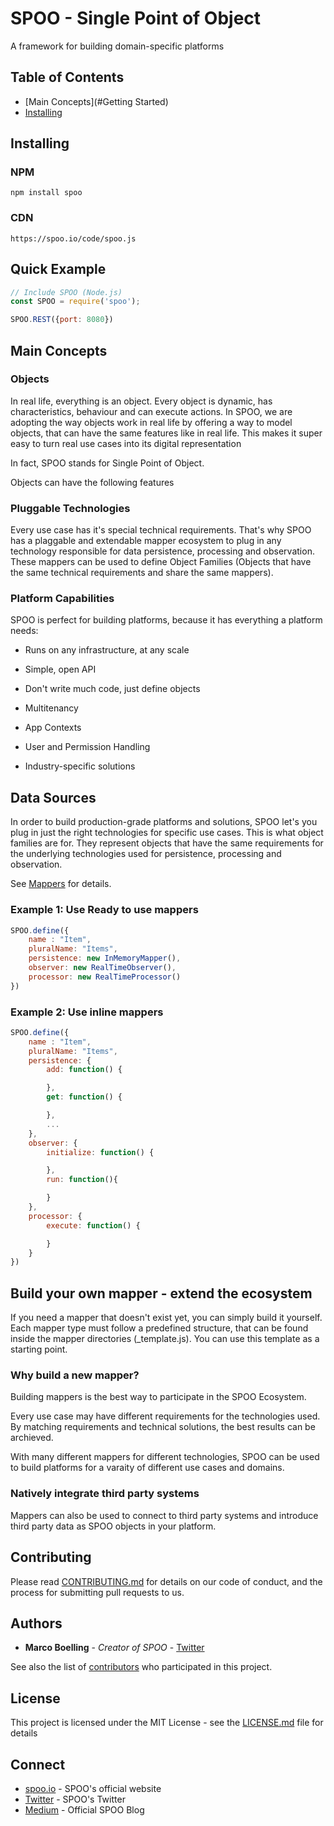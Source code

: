 # SPOO - Single Point of Object

A framework for building domain-specific platforms

## Table of Contents

- [Main Concepts](#Getting Started)
- [Installing](dgs)



## Installing

### NPM

```shell
npm install spoo
```


### CDN


```shell
https://spoo.io/code/spoo.js
```



## Quick Example


```javascript
// Include SPOO (Node.js)
const SPOO = require('spoo');

SPOO.REST({port: 8080})
```


## Main Concepts

### Objects

In real life, everything is an object. Every object is dynamic, has characteristics, behaviour and can execute actions. In SPOO, we are adopting the way objects work in real life by offering a way to model objects, that can have the same features like in real life. This makes it super easy to turn real use cases into its digital representation

In fact, SPOO stands for Single Point of Object.

Objects can have the following features

### Pluggable Technologies

Every use case has it's special technical requirements. That's why SPOO has a plaggable and extendable mapper ecosystem to plug in any technology responsible for data persistence, processing and observation. These mappers can be used to define Object Families (Objects that have the same technical requirements and share the same mappers).

### Platform Capabilities

SPOO is perfect for building platforms, because it has everything a platform needs:

- Runs on any infrastructure, at any scale

- Simple, open API

- Don't write much code, just define objects

- Multitenancy

- App Contexts

- User and Permission Handling

- Industry-specific solutions


## Data Sources

In order to build production-grade platforms and solutions, SPOO let's you plug in just the right technologies for specific use cases. This is what object families are for. They represent objects that have the same requirements for the underlying technologies used for persistence, processing and observation.

See [Mappers](#mappers) for details.


### Example 1: Use Ready to use mappers
```javascript
SPOO.define({
	name : "Item",
	pluralName: "Items",
	persistence: new InMemoryMapper(),
	observer: new RealTimeObserver(),
	processor: new RealTimeProcessor()
})
```

### Example 2: Use inline mappers
```javascript
SPOO.define({
	name : "Item",
	pluralName: "Items",
	persistence: {
		add: function() {

		},
		get: function() {

		},
		...
	},
	observer: {
		initialize: function() {

		},
		run: function(){

		}
	},
	processor: {
		execute: function() {

		}
	}
})
```


## Build your own mapper - extend the ecosystem

If you need a mapper that doesn't exist yet, you can simply build it yourself. Each mapper type must follow a predefined structure, that can be found inside the mapper directories (_template.js). You can use this template as a starting point.

### Why build a new mapper?

Building mappers is the best way to participate in the SPOO Ecosystem. 

Every use case may have different requirements for the technologies used. By matching requirements and technical solutions, the best results can be archieved.

With many different mappers for different technologies, SPOO can be used to build platforms for a varaity of different use cases and domains.

### Natively integrate third party systems

Mappers can also be used to connect to third party systems and introduce third party data as SPOO objects in your platform.


## Contributing

Please read [CONTRIBUTING.md](https://gist.github.com/PurpleBooth/b24679402957c63ec426) for details on our code of conduct, and the process for submitting pull requests to us.


## Authors

* **Marco Boelling** - *Creator of SPOO* - [Twitter](https://twitter.com/marcoboelling)

See also the list of [contributors](https://github.com/your/project/contributors) who participated in this project.

## License

This project is licensed under the MIT License - see the [LICENSE.md](LICENSE.md) file for details

## Connect

* [spoo.io](https://spoo.io) - SPOO's official website
* [Twitter](https://www.twitter.com/spooio) - SPOO's Twitter
* [Medium](https://medium.com/spoo-io) - Official SPOO Blog

